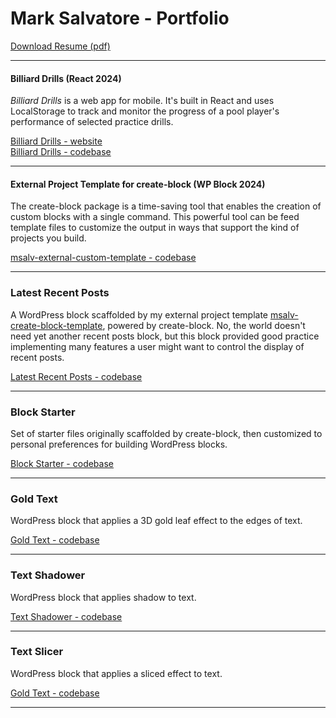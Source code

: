 # Mark Salvatore - Portfolio

[Download Resume (pdf)](Mark_Salvatore_WordPress.pdf)

---

#### Billiard Drills (React 2024)

*Billiard Drills* is a web app for mobile. It's built in React and uses LocalStorage to track and monitor the progress of a pool player's performance of selected practice drills.

[Billiard Drills - website](http://billiard-drills.web.app)  
[Billiard Drills - codebase](https://github.com/salvatoremark/billiard-drills)

---


#### External Project Template for create-block (WP Block 2024)

The create-block package is a time-saving tool that enables the creation of custom blocks with a single command. This powerful tool can be feed template files to customize the output in ways that support the kind of projects you build.  

[msalv-external-custom-template - codebase](https://github.com/salvatoremark/msalv-create-block-template)

---

### Latest Recent Posts

A WordPress block scaffolded by my external project template [msalv-create-block-template](https://github.com/salvatoremark/msalv-create-block-template), powered by create-block. No, the world doesn't need yet another recent posts block, but this block provided good practice implementing many features a user might want to control the display of recent posts.

[Latest Recent Posts - codebase](https://github.com/salvatoremark/latest-recent-posts)

---

### Block Starter

Set of starter files originally scaffolded by create-block, then customized to personal preferences for building WordPress blocks.

[Block Starter - codebase](https://github.com/salvatoremark/block-starter)

---

### Gold Text

WordPress block that applies a 3D gold leaf effect to the edges of text.

[Gold Text - codebase](https://github.com/salvatoremark/golden-text)

---

### Text Shadower

WordPress block that applies shadow to text.

[Text Shadower - codebase](https://github.com/salvatoremark/text-shadower)

---

### Text Slicer

WordPress block that applies a sliced effect to text.

[Gold Text - codebase](https://github.com/salvatoremark/text-slicer)

---
